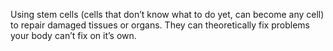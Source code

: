 Using stem cells (cells that don’t know what to do yet, can become any cell) to repair damaged tissues or organs. They can theoretically fix problems your body can’t fix on it’s own.